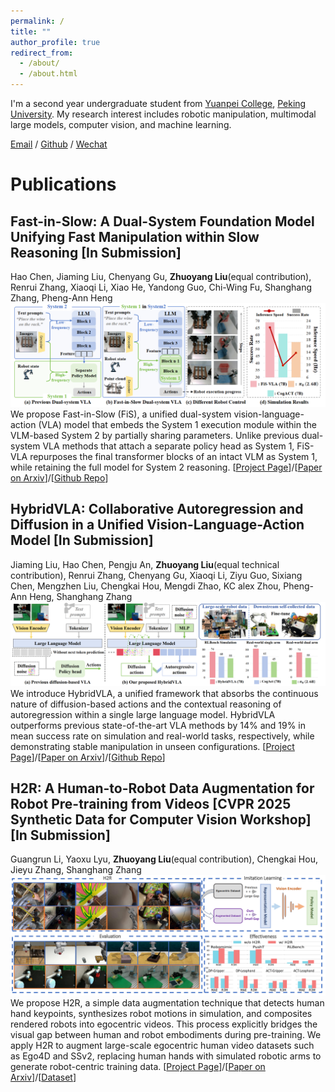 ```yaml
---
permalink: /
title: ""
author_profile: true
redirect_from: 
  - /about/
  - /about.html
---
```


I'm a second year undergraduate student from [Yuanpei College](https://yuanpei.pku.edu.cn/), [Peking University](https://www.pku.edu.cn/). My research interest includes robotic manipulation, multimodal large models, computer vision, and machine learning.

[Email](zhuoyang_liu@stu.pku.edu.cn) / [Github](https://github.com/miniFranka) / [Wechat](../images/wechat.jpg) 


# Publications

## Fast-in-Slow: A Dual-System Foundation Model Unifying Fast Manipulation within Slow Reasoning [In Submission]
Hao Chen, Jiaming Liu, Chenyang Gu, **Zhuoyang Liu**(equal contribution), Renrui Zhang, Xiaoqi Li, Xiao He, Yandong Guo, Chi-Wing Fu, Shanghang Zhang, Pheng-Ann Heng
![fis_teaser](/images/fis_teaser_0604.png)
We propose Fast-in-Slow (FiS), a unified dual-system vision-language-action (VLA) model that embeds the System 1 execution module within the VLM-based System 2 by partially sharing parameters. Unlike previous dual-system VLA methods that attach a separate policy head as System 1, FiS-VLA repurposes the final transformer blocks of an intact VLM as System 1, while retaining the full model for System 2 reasoning.
[[Project Page](https://fast-in-slow.github.io/)]/[[Paper on Arxiv](https://arxiv.org/abs/2506.01953)]/[[Github Repo](https://github.com/CHEN-H01/Fast-in-Slow)]

## HybridVLA: Collaborative Autoregression and Diffusion in a Unified Vision-Language-Action Model [In Submission]
Jiaming Liu, Hao Chen, Pengju An, **Zhuoyang Liu**(equal technical contribution), Renrui Zhang, Chenyang Gu, Xiaoqi Li, Ziyu Guo, Sixiang Chen, Mengzhen Liu, Chengkai Hou, Mengdi Zhao, KC alex Zhou, Pheng-Ann Heng, Shanghang Zhang
![hybridvla_teaser](/images/hybridvla_teaser_0520.png)
We introduce HybridVLA, a unified framework that absorbs the continuous nature of diffusion-based actions and the contextual reasoning of autoregression within a single large language model. HybridVLA outperforms previous state-of-the-art VLA methods by 14% and 19% in mean success rate on simulation and real-world tasks, respectively, while demonstrating stable manipulation in unseen configurations.
[[Project Page](https://hybrid-vla.github.io/)]/[[Paper on Arxiv](https://arxiv.org/abs/2503.10631)]/[[Github Repo](https://github.com/PKU-HMI-Lab/Hybrid-VLA)]

## H2R: A Human-to-Robot Data Augmentation for Robot Pre-training from Videos [CVPR 2025 Synthetic Data for Computer Vision Workshop][In Submission]
Guangrun Li, Yaoxu Lyu, **Zhuoyang Liu**(equal contribution), Chengkai Hou, Jieyu Zhang, Shanghang Zhang
![h2r_teaser](/images/h2r_teaser_0522.png)
We propose H2R, a simple data augmentation technique that detects human hand keypoints, synthesizes robot motions in simulation, and composites rendered robots into egocentric videos. This process explicitly bridges the visual gap between human and robot embodiments during pre-training. We apply H2R to augment large-scale egocentric human video datasets such as Ego4D and SSv2, replacing human hands with simulated robotic arms to generate robot-centric training data.
[[Project Page](https://sites.google.com/view/h2r-robotics/)]/[[Paper on Arxiv](https://arxiv.org/abs/2505.11920)]/[[Dataset](https://huggingface.co/datasets/yaoxu789/H2R-1M/)]
